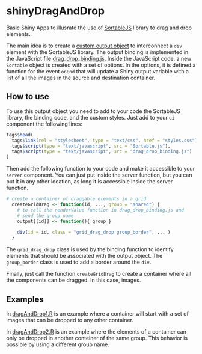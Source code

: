# shinyDragAndDrop

Basic Shiny Apps to illusrate the use of [SortableJS](https://github.com/SortableJS/Sortable) library to drag and drop elements.

The main idea is to create a [custom output object](https://shiny.rstudio.com/articles/building-outputs.html) to interconnect a `div` element with the SortableJS library. The output binding is implemented in the JavaScript file [drag_drop_binding.js](https://github.com/geoabi/shinyDragAndDrop/blob/master/www/drag_drop_binding.js). Inside the JavaScript code, a new `Sortable` object is created with a set of options. In the options, it is defined a function for the event `onEnd` that will update a Shiny output variable with a list of all the images in the source and destination container.

## How to use
To use this output object you need to add to your code the SortableJS library, the binding code, and the custom styles. Just add to your `ui` component the following lines:

```R
tags$head(
  tags$link(rel = "stylesheet", type = "text/css", href = "styles.css"),
  tags$script(type = "text/javascript", src = "Sortable.js"),
  tags$script(type = "text/javascript", src = "drag_drop_binding.js")
)
```

Then add the following function to your code and make it accessible to your `server` component. You can just put inside the server function, but you can put it in any other location, as long it is accessible inside the server function.

```R
# create a container of draggable elements in a grid 
  createGridDrag <- function(id, ..., group = "shared") {
    # to call the renderValue function in drag_drop_binding.js and
    # send the group name
    output[[id]] <- function(){ group }
    
    div(id = id, class = "grid_drag_drop group_border", ... )
  }
```

The `grid_drag_drop` class is used by the binding function to identify elements that should be associated with the output object. The `group_border` class is used to add a border around the `div`.

Finally, just call the function `createGridDrag` to create a container where all the components can be dragged. In this case, images.

## Examples

In [dragAndDrop1.R](https://github.com/geoabi/shinyDragAndDrop/blob/master/dragAndDrop1.R) is an example where a container will start with a set of images that can be dropped to any other container.

In [dragAndDrop2.R](https://github.com/geoabi/shinyDragAndDrop/blob/master/dragAndDrop2.R) is an example where the elements of a container can only be dropped in another conteiner of the same group. This behavior is  possible by using a different group name.
